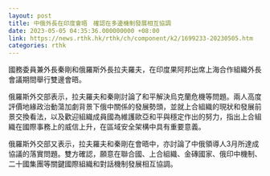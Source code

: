 ```yaml
---
layout: post
title: 中俄外長在印度會晤　確認在多邊機制發展相互協調
date: 2023-05-05 04:35:36.000000000 +08:00
link: https://news.rthk.hk/rthk/ch/component/k2/1699233-20230505.htm
categories: rthk
---
```


國務委員兼外長秦剛和俄羅斯外長拉夫羅夫，在印度果阿邦出席上海合作組織外長會議期間舉行雙邊會晤。

俄羅斯外交部表示，拉夫羅夫和秦剛討論了和平解決烏克蘭危機等問題。兩人高度評價地緣政治動蕩加劇背景下俄中關係的發展勢頭，並就上合組織的現狀和發展前景交換看法，以及歡迎組織成員國為維護歐亞和平與穩定作出的努力，指出上合組織在國際事務上的威信上升，在區域安全架構中具有重要意義。

俄羅斯外交部又表示，拉夫羅夫和秦剛在會晤中，亦討論了中俄領導人3月所達成協議的落實問題。雙方確認，願意在聯合國、上合組織、金磚國家、俄印中機制、二十國集團等關鍵國際組織和對話機制發展相互協調。
